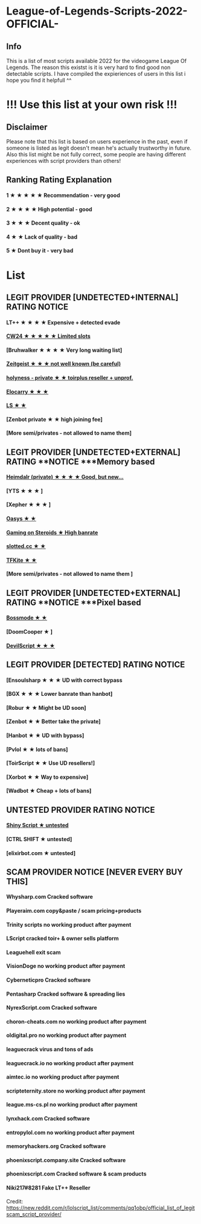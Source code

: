 # League-of-Legends-Scripts-2022-OFFICIAL-


## Info
This is a list of most scripts available 2022 for the videogame League Of Legends.
The reason this existst is it is very hard to find good non detectable scripts.
I have compiled the expieriences of users in this list i hope you find it helpfull ^^


# !!! Use this list at your own risk !!!
## Disclaimer
Please note that this list is based on users experience in the past, even if someone is listed as legit doesn't mean he's actually trustworthy in future.
Also this list might be not fully correct, some people are having different experiences with script providers than others! 


## Ranking	Rating	Explanation



#### 1 ★ ★ ★ ★ ★	Recommendation - very good

#### 2 ★ ★ ★ ★	High potential - good

#### 3 ★ ★ ★       Decent quality - ok

#### 4 ★ ★          Lack of quality - bad

#### 5 ★            Dont buy it - very bad


# List  



## LEGIT PROVIDER [UNDETECTED+INTERNAL]	RATING	NOTICE  
#### LT++	★ ★ ★ ★	Expensive + detected evade
#### [CW24	★ ★ ★ ★ ★	Limited slots](https://link-center.net/473152/cyberware24)
#### [Bruhwalker	★ ★ ★ ★	Very long waiting list]
#### [Zeitgeist	★ ★ ★	not well known (be careful)](https://link-hub.net/473152/zeitgeist)
#### [holyness - private	★ ★	toirplus reseller + unprof.](https://link-hub.net/473152/holyness)
#### [Elocarry	★ ★ ★](https://direct-link.net/473152/elocarry)
#### [LS	★ ★](https://link-center.net/473152/ls-lol)
#### [Zenbot private	★ ★	high joining fee]
#### [More semi/privates	-	not allowed to name them]

## LEGIT PROVIDER [UNDETECTED+EXTERNAL]	RATING	**NOTICE ***Memory based  
#### [Heimdalr (private)	★ ★ ★ ★	Good, but new... ](https://link-center.net/473152/heimdalr)
#### [YTS	★ ★ ★	 ]
#### [Xepher	★ ★ ★	 ]
#### [Oasys	★ ★	 ](https://link-target.net/473152/oasys)
#### [Gaming on Steroids	★	High banrate ](https://link-target.net/473152/gaming-steroids)
#### [slotted.cc	★ ★	 ](https://link-center.net/473152/slotted)
#### [TFKite	★ ★	 ](https://link-center.net/473152/tfkite)
#### [More semi/privates	-	not allowed to name them ]


## LEGIT PROVIDER [UNDETECTED+EXTERNAL]	RATING	**NOTICE ***Pixel based
#### [Bossmode	★ ★	](https://link-target.net/473152/bossmode)
#### [DoomCooper	★	]
#### [DevilScript	★ ★ ★	](https://link-center.net/473152/devilscript)


## LEGIT PROVIDER [DETECTED]	RATING	NOTICE
#### [Ensoulsharp	★ ★ ★	UD with correct bypass
#### [BGX	★ ★ ★	Lower banrate than hanbot]
#### [Robur	★ ★	Might be UD soon]
#### [Zenbot	★ ★	Better take the private]
#### [Hanbot	★ ★	UD with bypass]
#### [Pvlol	★ ★	lots of bans]
#### [ToirScript	★ ★	Use UD resellers!]
#### [Xorbot	★ ★	Way to expensive]
#### [Wadbot	★	Cheap + lots of bans]


## UNTESTED PROVIDER	RATING	NOTICE
#### [Shiny Script	★	untested](https://direct-link.net/473152/shinyscript) 

#### [CTRL SHIFT	★	untested]

#### [elixirbot.com	★	untested]

## SCAM PROVIDER	NOTICE [NEVER EVERY BUY THIS]
#### Whysharp.com	Cracked software

#### Playeraim.com	copy&paste / scam pricing+products

#### Trinity scripts	no working product after payment

#### LScript	cracked toir+ & owner sells platform

#### Leaguehell	exit scam

#### VisionDoge	no working product after payment

#### Cyberneticpro	Cracked software

#### Pentasharp	Cracked software & spreading lies

#### NyrexScript.com	Cracked software

#### choron-cheats.com	no working product after payment

#### oldigital.pro	no working product after payment

#### leaguecrack	virus and tons of ads

#### leaguecrack.io	no working product after payment

#### aimtec.io	no working product after payment

#### scripteternity.store	no working product after payment

#### league.ms-cs.pl	no working product after payment

#### lynxhack.com	Cracked software

#### entropylol.com	no working product after payment

#### memoryhackers.org	Cracked software

#### phoenixscript.company.site	Cracked software

#### phoenixscript.com	Cracked software & scam products

#### Niki217#8281	Fake LT++ Reseller

Credit: https://new.reddit.com/r/lolscript_list/comments/qq1obp/official_list_of_legitscam_script_provider/
